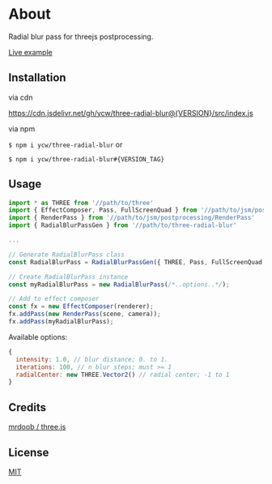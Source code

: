 # About

Radial blur pass for threejs postprocessing. 

[Live example](https://ycw.github.io/three-radial-blur/example/)


## Installation

via cdn

https://cdn.jsdelivr.net/gh/ycw/three-radial-blur@{VERSION}/src/index.js

via npm

`$ npm i ycw/three-radial-blur` or

`$ npm i ycw/three-radial-blur#{VERSION_TAG}`


## Usage

```js
import * as THREE from '//path/to/three'
import { EffectComposer, Pass, FullScreenQuad } from '//path/to/jsm/postprocessing/EffectComposer'
import { RenderPass } from '//path/to/jsm/postprocessing/RenderPass'
import { RadialBlurPassGen } from '//path/to/three-radial-blur'

...

// Generate RadialBlurPass class
const RadialBlurPass = RadialBlurPassGen({ THREE, Pass, FullScreenQuad });

// Create RadialBlurPass instance
const myRadialBlurPass = new RadialBlurPass(/*..options..*/);

// Add to effect composer
const fx = new EffectComposer(renderer);
fx.addPass(new RenderPass(scene, camera));
fx.addPass(myRadialBlurPass);

```

Available options: 

```js
{
  intensity: 1.0, // blur distance; 0. to 1.
  iterations: 100, // n blur steps; must >= 1
  radialCenter: new THREE.Vector2() // radial center; -1 to 1
}
```

## Credits

[mrdoob / three.js](https://github.com/mrdoob/three.js/)

## License

[MIT](./LICENSE)